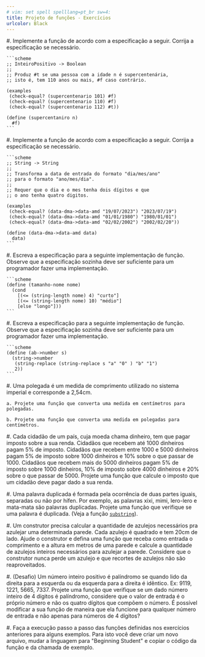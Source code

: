 ```yaml
---
# vim: set spell spelllang=pt_br sw=4:
title: Projeto de funções - Exercícios
urlcolor: Black
---
```


#. Implemente a função de acordo com a especificação a seguir. Corrija a especificação se necessário.

    ```scheme
    ;; InteiroPositivo -> Boolean
    ;;
    ;; Produz #t se uma pessoa com a idade n é supercentenária,
    ;; isto é, tem 110 anos ou mais, #f caso contrário.

    (examples
     (check-equal? (supercentenario 101) #f)
     (check-equal? (supercentenario 110) #f)
     (check-equal? (supercentenario 112) #t))

    (define (supercentaniro n)
      #f)
    ```

#. Implemente a função de acordo com a especificação a seguir. Corrija a especificação se necessário.

    ```scheme
    ;; String -> String
    ;;
    ;; Transforma a data de entrada do formato "dia/mes/ano"
    ;; para o formato "ano/mes/dia".
    ;;
    ;; Requer que o dia e o mes tenha dois dígitos e que
    ;; o ano tenha quatro digitos.

    (examples
     (check-equal? (data-dma->data-amd "19/07/2023") "2023/07/19")
     (check-equal? (data-dma->data-amd "01/01/1980") "1980/01/01")
     (check-equal? (data-dma->data-amd "02/02/2002") "2002/02/20"))

    (define (data-dma->data-amd data)
      data)
    ```

#. Escreva a especificação para a seguinte implementação de função. Observe que a especificação sozinha deve ser suficiente para um programador fazer uma implementação.

    ```scheme
    (define (tamanho-nome nome)
      (cond
        [(<= (string-length nome) 4) "curto"]
        [(<= (string-length nome) 10) "médio"]
        [else "longo"]))
    ```

#. Escreva a especificação para a seguinte implementação de função. Observe que a especificação sozinha deve ser suficiente para um programador fazer uma implementação.

    ```scheme
    (define (ab->number s)
      (string->number
       (string-replace (string-replace s "a" "0" ) "b" "1")
       2))
    ```

#. Uma polegada é um medida de comprimento utilizado no sistema imperial e corresponde a 2,54cm.

    a. Projete uma função que converta uma medida em centímetros para polegadas.

    b. Projete uma função que converta uma medida em polegadas para centímetros.

#. Cada cidadão de um país, cuja moeda chama dinheiro, tem que pagar imposto sobre a sua renda. Cidadãos que recebem até 1000 dinheiros pagam 5% de imposto. Cidadãos que recebem entre 1000 e 5000 dinheiros pagam 5% de imposto sobre 1000 dinheiros e 10% sobre o que passar de 1000. Cidadãos que recebem mais do 5000 dinheiros pagam 5% de imposto sobre 1000 dinheiros, 10% de imposto sobre 4000 dinheiros e 20% sobre o que passar de 5000. Projete uma função que calcule o imposto que um cidadão deve pagar dado a sua renda.

#. Uma palavra duplicada é formada pela ocorrência de duas partes iguais, separadas ou não por hífen. Por exemplo, as palavras xixi, mimi, lero-lero e mata-mata são palavras duplicadas. Projete uma função que verifique se uma palavra é duplicada. (Veja a função [`substring`](https://docs.racket-lang.org/reference/strings.html#%28def.\_%28%28quote.\_~23~25kernel%29.\_substring%29%29)).

#. Um construtor precisa calcular a quantidade de azulejos necessários pra azulejar uma determinada parede. Cada azulejo é quadrado e tem 20cm de lado. Ajude o construtor e defina uma função que receba como entrada o comprimento e a altura em metros de uma parede e calcule a quantidade de azulejos inteiros necessários para azulejar a parede. Considere que o construtor nunca perde um azulejo e que recortes de azulejos não são reaproveitados.

#. (Desafio) Um número inteiro positivo é palíndromo se quando lido da direita para a esquerda ou da esquerda para a direita é idêntico. Ex: 9119, 1221, 5665, 7337. Projete uma função que verifique se um dado número inteiro de 4 dígitos é palíndromo, considere que o valor de entrada é o próprio número e não os quatro dígitos que compõem o número. É possível modificar a sua função de maneira que ela funcione para qualquer número de entrada e não apenas para números de 4 dígitos?

#. Faça a execução passo a passo das funções definidas nos exercícios anteriores para alguns exemplos. Para isto você deve criar um novo arquivo, mudar a linguagem para "Beginning Student" e copiar o código da função e da chamada de exemplo.
